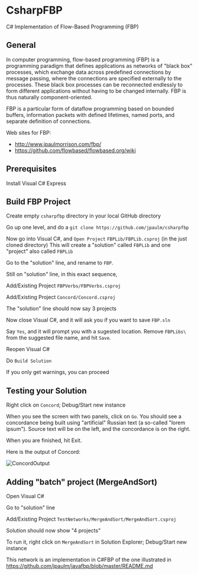 CsharpFBP
===

C# Implementation of Flow-Based Programming (FBP)


General
---

In computer programming, flow-based programming (FBP) is a programming paradigm that defines applications as networks of "black box" processes, which exchange data across predefined connections by message passing, where the connections are specified externally to the processes. These black box processes can be reconnected endlessly to form different applications without having to be changed internally. FBP is thus naturally component-oriented.

FBP is a particular form of dataflow programming based on bounded buffers, information packets with defined lifetimes, named ports, and separate definition of connections.

Web sites for FBP: 
* http://www.jpaulmorrison.com/fbp/
* https://github.com/flowbased/flowbased.org/wiki

Prerequisites
---

Install Visual C# Express

Build FBP Project
---

Create empty `csharpfbp` directory in your local GitHub directory

Go up one level, and do a `git clone https://github.com/jpaulm/csharpfbp`

Now go into Visual C#, and `Open Project` `FBPLib/FBPLib.csproj` (in the just cloned directory)
This will create a "solution" called `FBPLib` and one "project" also called `FBPLib`

Go to the "solution" line, and rename to `FBP`.

Still on "solution" line, in this exact sequence,

Add/Existing Project `FBPVerbs/FBPVerbs.csproj`

Add/Existing Project `Concord/Concord.csproj`

The "solution" line should now say 3 projects

Now close Visual C#, and it will ask you if you want to save `FBP.sln`

Say `Yes`, and it will prompt you with a sugested location.  Remove `FBPLibs\` from the suggested file name, and hit `Save`.

Reopen Visual C#

Do `Build Solution`

If you only get warnings, you can proceed

Testing your Solution
---

Right click on `Concord`; Debug/Start new instance

When you see the screen with two panels, click on `Go`.  You should see a concordance being built using "artificial" Russian text (a so-called "lorem ipsum").  Source text will be on the left, and the concordance is on the right.

When you are finished, hit Exit.

Here is the output of Concord:

![ConcordOutput](https://github.com/jpaulm/csharpfbp/blob/master/docs/ConcordOutput.png "Output of Concordance")


Adding "batch" project (MergeAndSort)
---

Open Visual C#

Go to "solution" line

Add/Existing Project `TestNetworks/MergeAndSort/MergeAndSort.csproj` 

Solution should now show "4 projects"


To run it, right click on `MergeAndSort` in Solution Explorer; Debug/Start new instance

This network is an implementation in C#FBP of the one illustrated in https://github.com/jpaulm/javafbp/blob/master/README.md



